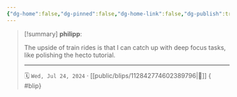 ```yaml
---
{"dg-home":false,"dg-pinned":false,"dg-home-link":false,"dg-publish":true,"tags":["dgblip"],"disabled rules":["yaml-title","yaml-title-alias","file-name-heading"],"title":"philipp on mastodon @ 2024-07-24","created-date":"2024-07-24T18:01:34","id":112842774602389800,"updated-date":"2025-05-02T08:50:44","dg-path":"blips/112842774602389796.md","permalink":"/blips/112842774602389796/","dgPassFrontmatter":true}
---
```


> [!summary] **philipp**:
>
> The upside of train rides is that I can catch up with deep focus tasks, like polishing the hecto tutorial.
> - - -
>
> 🗓️ `Wed, Jul 24, 2024` · [[public/blips/112842774602389796\|🔗]]
{ #blip}

